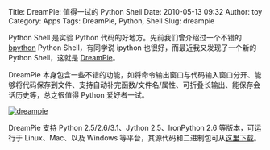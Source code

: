 Title: DreamPie: 值得一试的 Python Shell
Date: 2010-05-13 09:32
Author: toy
Category: Apps
Tags: DreamPie, Python, Shell
Slug: dreampie

Python Shell 是实验 Python 代码的好地方。先前我们曾介绍过一个不错的 [bpython](http://linuxtoy.org/archives/bpython.html) Python Shell，有同学说 ipython 也很好，而最近我又发现了一个新的 Python Shell，这就是 [DreamPie](http://dreampie.sourceforge.net/)。

<!-- PELICAN_END_SUMMARY -->

DreamPie 本身包含一些不错的功能，如将命令输出窗口与代码输入窗口分开、能够将代码保存到文件、支持自动补完函数/文件名/属性、可折叠长输出、能保存会话历史等，总之很值得 Python 爱好者一试。

[![dreampie](http://i.linuxtoy.org/images/2010/05/thumb-dreampie.png)](http://i.linuxtoy.org/images/2010/05/dreampie.png)

DreamPie 支持 Python 2.5/2.6/3.1、Jython 2.5、IronPython 2.6 等版本，可运行于 Linux、Mac、以及 Windows 等平台，其源代码和二进制包可从[这里下载](http://dreampie.sourceforge.net/download.html)。
